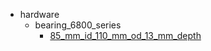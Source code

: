 * hardware
  * bearing_6800_series
    * [85_mm_id_110_mm_od_13_mm_depth](hardware/bearing_6800_series/85_mm_id_110_mm_od_13_mm_depth)
